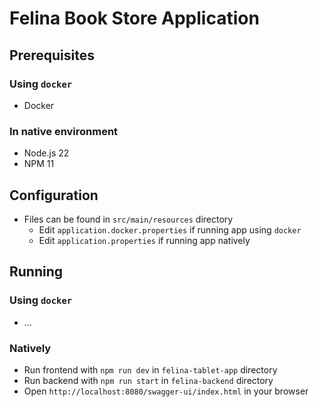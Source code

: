 # Felina Book Store Application

## Prerequisites

### Using `docker`

* Docker

### In native environment

* Node.js 22
* NPM 11

## Configuration

* Files can be found in `src/main/resources` directory
  * Edit `application.docker.properties` if running app using `docker`
  * Edit `application.properties` if running app natively

## Running

### Using `docker`

* ...

### Natively

* Run frontend with `npm run dev` in `felina-tablet-app` directory
* Run backend with `npm run start` in `felina-backend` directory
* Open `http://localhost:8080/swagger-ui/index.html` in your browser
